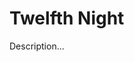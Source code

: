 <!-- ======================================================================
--- Search engine
title:          Twelfth Night
keywords:       twelfth. night, comedy
description:    Twelfth Night by William Shakespeare.
--- Menu system
order:          150
text:           Twelfth Night
hidden:         false
umbel:          false
--- Page properties
id:             
document:       
layout:         layout-2-left
$-left:         play-list
searchable:     true
======================================================================= -->

# Twelfth Night

Description...

